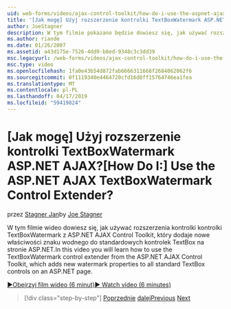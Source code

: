 ```yaml
---
uid: web-forms/videos/ajax-control-toolkit/how-do-i-use-the-aspnet-ajax-textboxwatermark-control-extender
title: '[Jak mogę] Użyj rozszerzenie kontrolki TextBoxWatermark ASP.NET AJAX? | Microsoft Docs'
author: JoeStagner
description: W tym filmie pokazano będzie dowiesz się, jak używać rozszerzenia kontrolki kontrolki TextBoxWatermark z ASP.NET AJAX Control Toolkit, który dodaje nowe właściwości znaku wodnego do...
ms.author: riande
ms.date: 01/26/2007
ms.assetid: a43d175e-7526-4dd9-b8ed-9348c3c3dd39
msc.legacyurl: /web-forms/videos/ajax-control-toolkit/how-do-i-use-the-aspnet-ajax-textboxwatermark-control-extender
msc.type: video
ms.openlocfilehash: 1fa0e43b54d872fab6666311668f2684062062f6
ms.sourcegitcommit: 0f1119340e4464720cfd16d0ff15764746ea1fea
ms.translationtype: MT
ms.contentlocale: pl-PL
ms.lasthandoff: 04/17/2019
ms.locfileid: "59419824"
---
```

# <a name="how-do-i-use-the-aspnet-ajax-textboxwatermark-control-extender"></a><span data-ttu-id="911c5-104">[Jak mogę] Użyj rozszerzenie kontrolki TextBoxWatermark ASP.NET AJAX?</span><span class="sxs-lookup"><span data-stu-id="911c5-104">[How Do I:] Use the ASP.NET AJAX TextBoxWatermark Control Extender?</span></span>

<span data-ttu-id="911c5-105">przez [Stagner Jan](https://github.com/JoeStagner)</span><span class="sxs-lookup"><span data-stu-id="911c5-105">by [Joe Stagner](https://github.com/JoeStagner)</span></span>

<span data-ttu-id="911c5-106">W tym filmie wideo dowiesz się, jak używać rozszerzenia kontrolki kontrolki TextBoxWatermark z ASP.NET AJAX Control Toolkit, który dodaje nowe właściwości znaku wodnego do standardowych kontrolek TextBox na stronie ASP.NET.</span><span class="sxs-lookup"><span data-stu-id="911c5-106">In this video you will learn how to use the TextBoxWatermark control extender from the ASP.NET AJAX Control Toolkit, which adds new watermark properties to all standard TextBox controls on an ASP.NET page.</span></span>

[<span data-ttu-id="911c5-107">&#9654;Obejrzyj film wideo (6 minut)</span><span class="sxs-lookup"><span data-stu-id="911c5-107">&#9654; Watch video (6 minutes)</span></span>](https://channel9.msdn.com/Blogs/ASP-NET-Site-Videos/how-do-i-use-the-aspnet-ajax-textboxwatermark-control-extender)

> [!div class="step-by-step"]
> <span data-ttu-id="911c5-108">[Poprzednie](how-do-i-use-the-aspnet-ajax-cascadingdropdown-control-extender.md)
> [dalej](how-do-i-use-the-aspnet-ajax-popup-control-extender.md)</span><span class="sxs-lookup"><span data-stu-id="911c5-108">[Previous](how-do-i-use-the-aspnet-ajax-cascadingdropdown-control-extender.md)
[Next](how-do-i-use-the-aspnet-ajax-popup-control-extender.md)</span></span>
